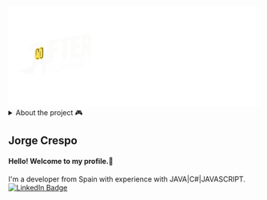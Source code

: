 <div align="center">
	<br>
	<a href="https://github.com/jorgeccst">
		<img src="img/logojuego.svg" width="800" height="200">
	</a>
	<br>
</div>
<details>
<summary>About the project 🎮</summary>
	<p>
	Top down RPG being developed by a small team in our free time on Unity engine, expected platform: PC.
	</p>
</details>

Jorge Crespo
----------------
#### Hello! Welcome to my profile.👋
I'm a developer from Spain with experience with JAVA|C#|JAVASCRIPT.
<br>
[![LinkedIn Badge](https://img.shields.io/badge/LinkedIn-0077B5?style=for-the-badge&logo=linkedin&logoColor=white)]([https://www.linkedin.com/in/](https://www.linkedin.com/in/jorge-crespo-3b8599262/))

